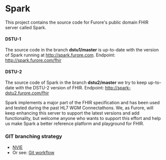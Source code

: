 Spark
=====

This project contains the source code for Furore's public domain FHIR server called Spark.

#### DSTU-1
The source code in the branch **dstu1/master** is up-to-date with the version of Spark running at http://spark.furore.com. Endpoint: http://spark.furore.com/fhir


#### DSTU-2
The source code of Spark in the branch **dstu2/master** we try to keep up-to-date with the DSTU-2 version of FHIR.
Endpoint: http://spark-dstu2.furore.com/fhir

Spark implements a major part of the FHIR specification and has been used and tested during the past 
HL7 WGM Connectathons. We, as Furore, will keep enhancing this server to support the latest versions
and add functionality, but welcome anyone who wants to support this effort and help us make Spark a 
better reference platform and playground for FHIR.

### GIT branching strategy 
- [NVIE](http://nvie.com/posts/a-successful-git-branching-model/)
- Or see: [Git workflow](https://www.atlassian.com/git/workflows#!workflow-gitflow)
